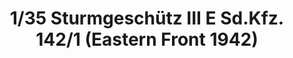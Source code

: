 ---
layout: product
title: "1/35 Sturmgeschütz III E Sd.Kfz. 142/1 (Eastern Front 1942) "
price: "TBA" 
desc: "Maketa"
img_path: "/assets/img/BRNC35119.webp"
brand: "Bronco"
available: false
special_offer: false
new: false
soon: false
cat: "010000"
subcat: "015800"
subsubcat: "0N/A"
sifra: "BRNC35119"
popular: false
spec: false
---